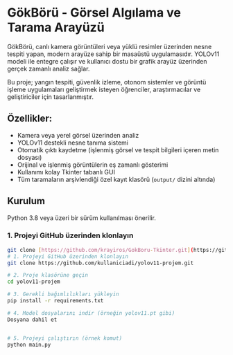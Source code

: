 # GökBörü - Görsel Algılama ve Tarama Arayüzü

GökBörü, canlı kamera görüntüleri veya yüklü resimler üzerinden nesne tespiti yapan, modern arayüze sahip bir masaüstü uygulamasıdır. YOLOv11 modeli ile entegre çalışır ve kullanıcı dostu bir grafik arayüz üzerinden gerçek zamanlı analiz sağlar.

Bu proje; yangın tespiti, güvenlik izleme, otonom sistemler ve görüntü işleme uygulamaları geliştirmek isteyen öğrenciler, araştırmacılar ve geliştiriciler için tasarlanmıştır.

## Özellikler:
* Kamera veya yerel görsel üzerinden analiz
* YOLOv11 destekli nesne tanıma sistemi
* Otomatik çıktı kaydetme (işlenmiş görsel ve tespit bilgileri içeren metin dosyası)
* Orijinal ve işlenmiş görüntülerin eş zamanlı gösterimi
* Kullanımı kolay Tkinter tabanlı GUI
* Tüm taramaların arşivlendiği özel kayıt klasörü (`output/` dizini altında)

## Kurulum
Python 3.8 veya üzeri bir sürüm kullanılması önerilir.

### 1. Projeyi GitHub üzerinden klonlayın
```bash
git clone [https://github.com/krayiros/GokBoru-Tkinter.git](https://github.com/krayiros/GokBoru-Tkinter.git)
# 1. Projeyi GitHub üzerinden klonlayın
git clone https://github.com/kullaniciadi/yolov11-projem.git

# 2. Proje klasörüne geçin
cd yolov11-projem

# 3. Gerekli bağımlılıkları yükleyin
pip install -r requirements.txt

# 4. Model dosyalarını indir (örneğin yolov11.pt gibi)
Dosyana dahil et


# 5. Projeyi çalıştırın (örnek komut)
python main.py
